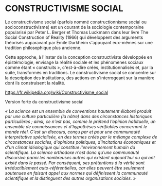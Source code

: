 # CONSTRUCTIVISME SOCIAL

Le constructivisme social (parfois nommé constructionnisme social ou socioconstructivisme) est un courant de la sociologie contemporaine popularisé par Peter L. Berger et Thomas Luckmann dans leur livre The Social Construction of Reality (1966) qui développent des arguments théorisés auparavant par Émile Durkheim s'appuyant eux-mêmes sur une tradition philosophique plus ancienne.

Cette approche, à l'instar de la conception constructiviste développée en épistémologie, envisage la réalité sociale et les phénomènes sociaux comme étant « construits », c'est-à-dire créés, institutionnalisés et, par la suite, transformés en traditions. Le constructivisme social se concentre sur la description des institutions, des actions en s'interrogeant sur la manière dont ils construisent la réalité.

https://fr.wikipedia.org/wiki/Constructivisme_social

Version forte du constructivisme social

*« La science est un ensemble de conventions hautement élaboré produit par une culture particulière (la nôtre) dans des circonstances historiques particulières ; ainsi, ce n'est pas, comme le prétend l'opinion habituelle, un ensemble de connaissances et d'hypothèses vérifiables concernant le monde réel. C'est un discours, conçu par et pour une communauté interprétative spécialisée, en des termes créés par le mélange complexe de circonstances sociales, d'opinions politiques, d'incitations économiques et d'un climat idéologique qui constitue l'environnement humain du scientifique. La science orthodoxe n'est donc qu'une communauté discursive parmi les nombreuses autres qui existent aujourd'hui ou qui ont existé dans le passé. Par conséquent, ses prétentions à la vérité sont irréductiblement auto-référentielles, car elles peuvent être seulement soutenues en faisant appel aux normes qui définissent la communauté scientifique et la distinguent des autres organisations sociales. »*

